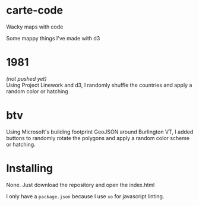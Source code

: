 # carte-code
Wacky maps with code

Some mappy things I've made with d3

# 1981
_(not pushed yet)_  
Using Project Linework and d3, I randomly shuffle the countries and apply a random color or hatching

# btv

Using Microsoft's building footprint GeoJSON around Burlington VT, I added buttons to randomly rotate the polygons and apply a random color scheme or hatching.

# Installing

None. Just download the repository and open the index.html

I only have a `package.json` because I use `xo` for javascript linting.
